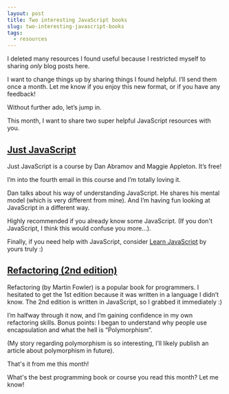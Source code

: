 ```yaml
---
layout: post
title: Two interesting JavaScript books
slug: two-interesting-javascript-books
tags:
  - resources
---
```


I deleted many resources I found useful because I restricted myself to sharing *only* blog posts here.

I want to change things up by sharing things I found helpful. I’ll send them once a month. Let me know if you enjoy this new format, or if you have any feedback!

Without further ado, let’s jump in.

<!-- more -->

This month, I want to share two super helpful JavaScript resources with you.

## [Just JavaScript](https://justjavascript.com)
Just JavaScript is a course by Dan Abramov and Maggie Appleton. It’s free!

I’m into the fourth email in this course and I’m totally loving it.

Dan talks about his way of understanding JavaScript. He shares his mental model (which is very different from mine). And I’m having fun looking at JavaScript in a different way.

Highly recommended if you already know some JavaScript. (If you don't JavaScript, I think this would confuse you more...).

Finally, if you need help with JavaScript, consider [Learn JavaScript](https://learnjavascript.today) by yours truly :)

## [Refactoring (2nd edition)](https://www.amazon.com/Refactoring-Improving-Existing-Addison-Wesley-Signature/dp/0134757599/)

Refactoring (by Martin Fowler) is a popular book for programmers. I hesitated to get the 1st edition because it was written in a language I didn’t know. The 2nd edition is written in JavaScript, so I grabbed it immediately :)

I’m halfway through it now, and I’m gaining confidence in my own refactoring skills. Bonus points: I began to understand why people use encapsulation and what the hell is “Polymorphism”.

(My story regarding polymorphism is so interesting, I’ll likely publish an article about polymorphism in future).

That's it from me this month!

What's the best programming book or course you read this month? Let me know!

